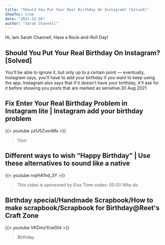 ```yaml
---
title: "Should You Put Your Real Birthday On Instagram? [Solved]"
ShowToc: true 
date: "2021-12-28"
author: "Sarah Channell" 
---
```


Hi, iam Sarah Channell, Have a Rock-and-Roll Day!
## Should You Put Your Real Birthday On Instagram? [Solved]
You'll be able to ignore it, but only up to a certain point — eventually, Instagram says, you'll have to add your birthday if you want to keep using the app. Instagram also says that if it doesn't have your birthday, it'll ask for it before showing you posts that are marked as sensitive.30 Aug 2021

## Fix Enter Your Real Birthday Problem in Instagram lite | Instagram add your birthday problem
{{< youtube yzfJ5ZvonMs >}}
>Your

## Different ways to wish “Happy Birthday" | Use these alternatives to sound like a native
{{< youtube nojHA1hd_3Y >}}
>This video is sponsored by Elsa Time codes: 00:00 Why do 

## Birthday special/Handmade Scrapbook/How to make scrapbook/Scrapbook for Birthday@Reet's Craft Zone
{{< youtube VKDmzYcwDt4 >}}
>Birthday

